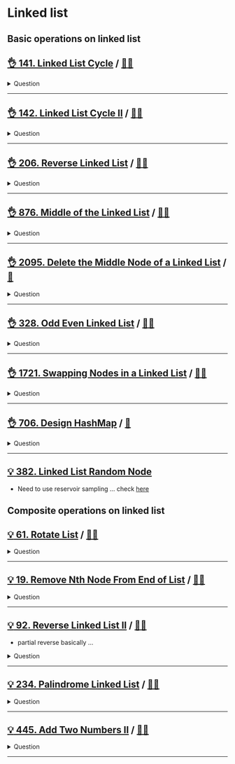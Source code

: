 # Linked list

## Basic operations on linked list

## [:ok_hand: 141. Linked List Cycle](https://leetcode.com/problems/linked-list-cycle/) / [:man_technologist:](linked_list_cycle.h)

<details><summary markdown="span">Question</summary>

```markdown
Given head, the head of a linked list, determine if the linked list has a cycle.
Return true if there is a cycle in the linked list. Otherwise, return false.
```

</details>

------------------------------------------------------------------------------

## [:ok_hand: 142. Linked List Cycle II](https://leetcode.com/problems/linked-list-cycle-ii/) / [:man_technologist:](linked_list_cycle_ii.h)

<details><summary markdown="span">Question</summary>

```markdown
Given the head of a linked list, return the node where the cycle begins.
If there is no cycle, return null.
```

</details>

------------------------------------------------------------------------------

## [:ok_hand: 206. Reverse Linked List](https://leetcode.com/problems/reverse-linked-list/) / [:man_technologist:](reversed_linked_list.h)

<details><summary markdown="span">Question</summary>

```markdown
Given the head of a singly linked list, reverse the list, and return the reversed list.
```

</details>

------------------------------------------------------------------------------

## [:ok_hand: 876. Middle of the Linked List](https://leetcode.com/problems/middle-of-the-linked-list/) / [:man_technologist:](middle_of_the_linked_list.h)

<details><summary markdown="span">Question</summary>

```markdown
Given the head of a singly linked list, return the middle node of the linked list.

If there are two middle nodes, return the second middle node.
```

</details>

------------------------------------------------------------------------------

## [:ok_hand: 2095. Delete the Middle Node of a Linked List](https://leetcode.com/problems/delete-the-middle-node-of-a-linked-list) / [:snake:](delete_the_middle_of_the_linked_list.py)

<details><summary markdown="span">Question</summary>

```markdown
You are given the head of a linked list. Delete the middle node, and return the head of the modified linked list.

The middle node of a linked list of size n is the ⌊n / 2⌋th node from the start using 0-based indexing, where ⌊x⌋ denotes the largest integer less than or equal to x.

For n = 1, 2, 3, 4, and 5, the middle nodes are 0, 1, 1, 2, and 2, respectively.

Input: head = [1,3,4,7,1,2,6]
- Output: [1,3,4,1,2,6]

Input: head = [2,1]
- Output: [2]
```

</details>

------------------------------------------------------------------------------

## [:ok_hand: 328. Odd Even Linked List](https://leetcode.com/problems/odd-even-linked-list/) / [:man_technologist:](odd_even_linked_list.h)

<details><summary markdown="span">Question</summary>

```markdown
Given the head of a singly linked list, group all the nodes with odd indices
together followed by the nodes with even indices, and return the reordered list.

The first node is considered odd, and the second node is even, and so on.

Note that the relative order inside both the even and odd groups should remain
as it was in the input.

You must solve the problem in O(1) extra space complexity and O(n) time complexity.


Input:  [1,2,3,4,5]
         ^   ^   ^
Output: [1,3,5,2,4]
              |

Input:  [2,1,3,5,6,4,7]
         ^   ^   ^   ^
Output: [2,3,6,7,1,5,4]
                |
```

</details>

------------------------------------------------------------------------------

## [:ok_hand: 1721. Swapping Nodes in a Linked List](https://leetcode.com/problems/swapping-nodes-in-a-linked-list/) / [:man_technologist:](swapping_nodes_in_a_ll.h)

<details><summary markdown="span">Question</summary>

```markdown
You are given the head of a linked list, and an integer k.

Return the head of the linked list after swapping the values of the kth node
from the beginning and the kth node from the end (the list is 1-indexed).


                 v   v
Input: head = [1,2,3,4,5], k = 2
Output: [1,4,3,2,5]
                     v     v
Input: head = [7,9,6,6,7,8,3,0,9,5], k = 4
Output: [7,9,6,3,7,8,6,0,9,5]
```

</details>

------------------------------------------------------------------------------

## [:ok_hand: 706. Design HashMap](https://leetcode.com/problems/design-hashmap) / [:snake:](design_hash_map.py)

<details><summary markdown="span">Question</summary>

```markdown
Design a HashMap without using any built-in hash table libraries.

Implement the MyHashMap class:

- `MyHashMap()` initializes the object with an empty map.
- `void put(int key, int value)` inserts a (key, value) pair into the HashMap. If the key already exists in the map, update the corresponding value.
- `int get(int key)` returns the value to which the specified key is mapped, or -1 if this map contains no mapping for the key.
- `void remove(key)` removes the key and its corresponding value if the map contains the mapping for the key.
```

</details>

------------------------------------------------------------------------------

## [:bulb: 382. Linked List Random Node](https://leetcode.com/problems/linked-list-random-node)

- Need to use reservoir sampling ... check [here](../math/README.md#💡-382-linked-list-random-node--👨‍💻)

## Composite operations on linked list

## [:bulb: 61. Rotate List](https://leetcode.com/problems/rotate-list/) / [:man_technologist:](rotate_list.h)

<details><summary markdown="span">Question</summary>

```markdown
Given the head of a linked list, rotate the list to the right by k places.

Input: head = [1,2,3,4,5], k = 2
Output: [4,5,1,2,3]
```

</details>

------------------------------------------------------------------------------

## [:bulb: 19. Remove Nth Node From End of List](https://leetcode.com/problems/remove-nth-node-from-end-of-list/) / [:man_technologist:](remove_n_th_node_from_end.h)

<details><summary markdown="span">Question</summary>

```markdown
Given the head of a linked list, remove the nth node from the end of the list and return its head.
```

</details>

------------------------------------------------------------------------------

## [:bulb: 92. Reverse Linked List II](https://leetcode.com/problems/reverse-linked-list-ii/) / [:man_technologist:](reversed_linked_list_ii.h)

- partial reverse basically ...

<details><summary markdown="span">Question</summary>

```markdown
Given the head of a singly linked list and two integers left and right
  - where left <= right

reverse the nodes of the list from **position** left to **position** right
and return the reversed list.

1 -> 2 -> 3 -> 4 -> 5   LEFT = 2, RIGHT = 4
return:
1 -> 4 -> 3 -> 2 -> 5
```

</details>

------------------------------------------------------------------------------

## [:bulb: 234. Palindrome Linked List](https://leetcode.com/problems/palindrome-linked-list/) / [:man_technologist:](palindrome_linked_list.h)

<details><summary markdown="span">Question</summary>

```markdown
Given the head of a singly linked list, return true if it is a palindrome or false otherwise.

Input: head = [1,2,2,1]
Output: true
```

</details>

------------------------------------------------------------------------------

## [:bulb: 445. Add Two Numbers II](https://leetcode.com/problems/add-two-numbers-ii/) / [:man_technologist:](add_2_nums_ii.h)

<details><summary markdown="span">Question</summary>

```markdown
You are given two non-empty linked lists representing two non-negative integers.
The most significant digit comes first and each of their nodes contains a single digit.
Add the two numbers and return the sum as a linked list.

You may assume the two numbers do not contain any leading zero, except the number 0 itself.
Please do it without reversing the linked list

Input: l1 = [7,2,4,3], l2 = [5,6,4]
Output: [7,8,0,7]

Input: l1 = [9], l2 = [1]
Output: [1,0]

```

</details>

------------------------------------------------------------------------------
